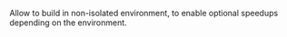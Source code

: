 Allow to build in non-isolated environment, to enable optional speedups depending on the environment.
